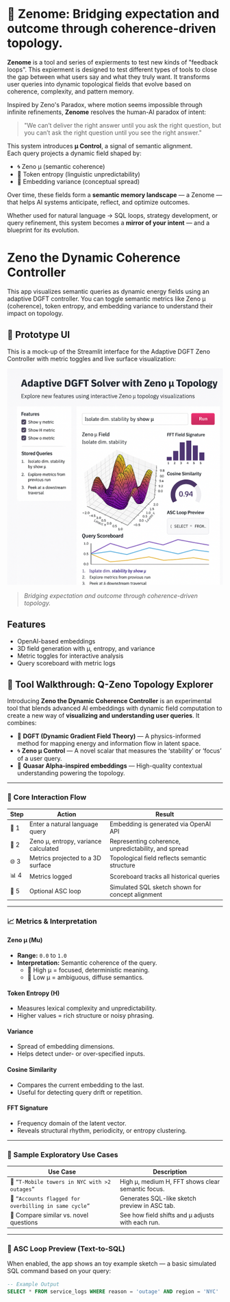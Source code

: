 # 🧠 Zenome: Bridging expectation and outcome through coherence-driven topology.

**Zenome** is a tool and series of expierments to test new kinds of "feedback loops".  This expierment is designed to test different types of tools to close the gap between what users say and what they truly want. It transforms user queries into dynamic topological fields that evolve based on coherence, complexity, and pattern memory.

Inspired by Zeno's Paradox, where motion seems impossible through infinite refinements, **Zenome** resolves the human-AI paradox of intent:  
> "We can’t deliver the right answer until you ask the right question, but you can’t ask the right question until you see the right answer."

This system introduces **μ Control**, a signal of semantic alignment.  
Each query projects a dynamic field shaped by:

- 🌀 Zeno μ (semantic coherence)
- 🔣 Token entropy (linguistic unpredictability)
- 🎲 Embedding variance (conceptual spread)

Over time, these fields form a **semantic memory landscape** — a Zenome — that helps AI systems anticipate, reflect, and optimize outcomes. 

Whether used for natural language → SQL loops, strategy development, or query refinement, this system becomes a **mirror of your intent** — and a blueprint for its evolution.

# Zeno the Dynamic Coherence Controller

This app visualizes semantic queries as dynamic energy fields using an adaptive DGFT controller. You can toggle semantic metrics like Zeno μ (coherence), token entropy, and embedding variance to understand their impact on topology.
## 🧪 Prototype UI

This is a mock-up of the Streamlit interface for the Adaptive DGFT Zeno Controller with metric toggles and live surface visualization:

![App UI](https://github.com/tripper333/Q-Zeno-LLM-Mapper/blob/main/Zeno%20Choherence%20Controller.png?raw=true)

> *Bridging expectation and outcome through coherence-driven topology.*


## Features

- OpenAI-based embeddings
- 3D field generation with μ, entropy, and variance
- Metric toggles for interactive analysis
- Query scoreboard with metric logs

## 🧭 Tool Walkthrough: Q-Zeno Topology Explorer

Introducing **Zeno the Dynamic Coherence Controller** is an experimental tool that blends advanced AI embeddings with dynamic field computation to create a new way of **visualizing and understanding user queries**. It combines:

- 🔬 **DGFT (Dynamic Gradient Field Theory)** — A physics-informed method for mapping energy and information flow in latent space.
- 🌀 **Zeno μ Control** — A novel scalar that measures the ‘stability’ or ‘focus’ of a user query.
- 🚀 **Quasar Alpha-inspired embeddings** — High-quality contextual understanding powering the topology.

---

### 🔄 Core Interaction Flow

| Step | Action | Result |
|------|--------|--------|
| 🧠 1 | Enter a natural language query | Embedding is generated via OpenAI API |
| 🔢 2 | Zeno μ, entropy, variance calculated | Representing coherence, unpredictability, and spread |
| 🌐 3 | Metrics projected to a 3D surface | Topological field reflects semantic structure |
| 📊 4 | Metrics logged | Scoreboard tracks all historical queries |
| 📡 5 | Optional ASC loop | Simulated SQL sketch shown for concept alignment |

---

### 📈 Metrics & Interpretation

#### **Zeno μ (Mu)**
- **Range:** `0.0` to `1.0`
- **Interpretation:** Semantic coherence of the query.
  - 🔹 High μ = focused, deterministic meaning.
  - 🔸 Low μ = ambiguous, diffuse semantics.

#### **Token Entropy (H)**
- Measures lexical complexity and unpredictability.
- Higher values = rich structure or noisy phrasing.

#### **Variance**
- Spread of embedding dimensions.
- Helps detect under- or over-specified inputs.

#### **Cosine Similarity**
- Compares the current embedding to the last.
- Useful for detecting query drift or repetition.

#### **FFT Signature**
- Frequency domain of the latent vector.
- Reveals structural rhythm, periodicity, or entropy clustering.

---

### 🧪 Sample Exploratory Use Cases

| Use Case | Description |
|----------|-------------|
| 📡 `“T-Mobile towers in NYC with >2 outages”` | High μ, medium H, FFT shows clear semantic focus. |
| 🧾 `“Accounts flagged for overbilling in same cycle”` | Generates SQL-like sketch preview in ASC tab. |
| 🔄 Compare similar vs. novel questions | See how field shifts and μ adjusts with each run. |

---

### 🔁 ASC Loop Preview (Text-to-SQL)

When enabled, the app shows an toy example sketch — a basic simulated SQL command based on your query:

```sql
-- Example Output
SELECT * FROM service_logs WHERE reason = 'outage' AND region = 'NYC'
